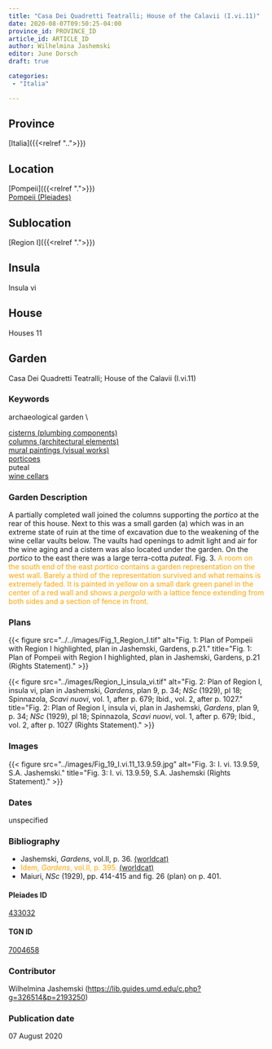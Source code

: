 ```yaml
---
title: "Casa Dei Quadretti Teatralli; House of the Calavii (I.vi.11)"
date: 2020-08-07T09:50:25-04:00
province_id: PROVINCE_ID
article_id: ARTICLE_ID
author: Wilhelmina Jashemski
editor: June Dorsch
draft: true

categories:
 - "Italia"

---
```


## Province

[Italia]({{<relref "..">}})

## Location

[Pompeii]({{<relref ".">}}) \
[Pompeii (Pleiades)](https://pleiades.stoa.org/places/433032)

## Sublocation

[Region I]({{<relref ".">}})

## Insula

Insula vi

## House

Houses 11

## Garden

Casa Dei Quadretti Teatralli; House of the Calavii (I.vi.11)

### Keywords

archaeological garden \

[cisterns (plumbing components)](http://vocab.getty.edu/page/aat/300052558) \
[columns (architectural elements)](http://vocab.getty.edu/page/aat/300001571) \
[mural paintings (visual works)](http://vocab.getty.edu/page/aat/300033644) \
[porticoes](http://vocab.getty.edu/page/aat/300004145) \
puteal \
[wine cellars](http://vocab.getty.edu/page/aat/300004762)

### Garden Description

A partially completed wall joined the columns supporting the *portico* at the rear of this house. Next to this was a small garden (a) which was in an extreme state of ruin at the time of excavation due to the weakening of the wine cellar vaults below. The vaults had openings to admit light and air for the wine aging and a cistern was also located under the garden. On the *portico* to the east there was a large terra-cotta *puteal*. Fig. 3. <span style="color:orange"> A room on the south end of the east *portico* contains a garden representation on the west wall. Barely a third of the representation survived and what remains is extremely faded. It is painted in yellow on a small dark green panel in the center of a red wall and shows a *pergola* with a lattice fence extending from both sides and a section of fence in front. </span>

### Plans

{{< figure src="../../images/Fig_1_Region_I.tif" alt="Fig. 1: Plan of Pompeii with Region I highlighted, plan in Jashemski, Gardens, p.21." title="Fig. 1: Plan of Pompeii with Region I highlighted, plan in Jashemski, Gardens, p.21 (Rights Statement)." >}}

{{< figure src="../images/Region_I_insula_vi.tif" alt="Fig. 2: Plan of Region I, insula vi, plan in Jashemski, *Gardens*, plan 9, p. 34; *NSc* (1929), pl 18; Spinnazola, *Scavi nuovi*, vol. 1, after p. 679; Ibid., vol. 2, after p. 1027." title="Fig. 2: Plan of Region I, insula vi, plan in Jashemski, *Gardens*, plan 9, p. 34; *NSc* (1929), pl 18; Spinnazola, *Scavi nuovi*, vol. 1, after p. 679; Ibid., vol. 2, after p. 1027 (Rights Statement)." >}}

### Images

{{< figure src="../images/Fig_19_I.vi.11_13.9.59.jpg" alt="Fig. 3: I. vi. 13.9.59, S.A. Jashemski." title="Fig. 3: I. vi. 13.9.59, S.A. Jashemski (Rights Statement)." >}}

### Dates

unspecified

### Bibliography

* Jashemski, *Gardens*, vol.II, p. 36. [(worldcat)](http://www.worldcat.org/oclc/921816405)
* <span style="color:orange"> Idem, *Gardens*, vol.II, p. 395. [(worldcat)](http://www.worldcat.org/oclc/921816405)</span>
* Maiuri, *NSc* (1929), pp. 414-415 and fig. 26 (plan) on p. 401.

#### Pleiades ID

[433032](https://pleiades.stoa.org/places/433032)

#### TGN ID

[7004658](http://vocab.getty.edu/page/tgn/7004658)

### Contributor

Wilhelmina Jashemski (https://lib.guides.umd.edu/c.php?g=326514&p=2193250)

### Publication date

07 August 2020

<!--### Related articles-->

<!-- Links to other related articles. Leave blank for now -->

